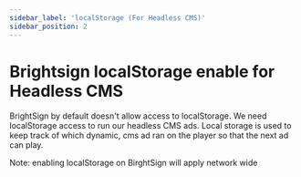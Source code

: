 ```yaml
---
sidebar_label: 'localStorage (For Headless CMS)'
sidebar_position: 2
---
```

# Brightsign localStorage enable for Headless CMS

BrightSign by default doesn't allow access to localStorage. We need localStorage access to run our headless CMS ads. Local storage is used to keep track of which dynamic, cms ad ran on the player so that the next ad can play.

Note: enabling localStorage on BirghtSign will apply network wide
